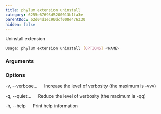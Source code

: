 ```yaml
---
title: phylum extension uninstall
category: 6255e67693d5200013b1fa3e
parentDoc: 62d04d1ec90dcf008e476330
hidden: false
---
```


Uninstall extension

```sh
Usage: phylum extension uninstall [OPTIONS] <NAME>
```

### Arguments

<NAME>

### Options

-v, --verbose...
&emsp; Increase the level of verbosity (the maximum is -vvv)

-q, --quiet...
&emsp; Reduce the level of verbosity (the maximum is -qq)

-h, --help
&emsp; Print help information
